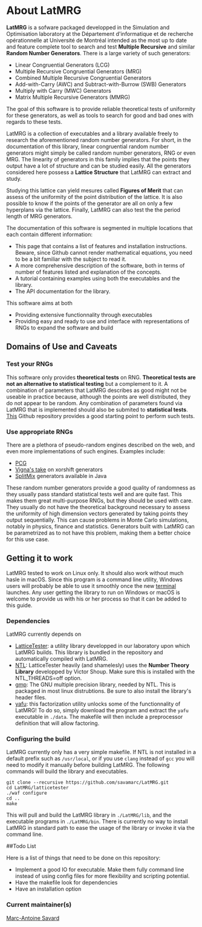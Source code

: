 # About LatMRG

**LatMRG** is a sofware packaged developped in the Simulation and Optimisation
laboratory at the Département d'informatique et de recherche opérationnelle at
Université de Montréal intended as the most up to date and feature
complete tool to search and test **Multiple Recursive** and similar **Random 
Number Generators**. There is a large variety of such generators:
- Linear Congruential Generators (LCG)
- Multiple Recursive Congruential Generators (MRG)
- Combined Multiple Recursive Congruential Generators
- Add-with-Carry (AWC) and Subtract-with-Burrow (SWB) Generators
- Multiply with Carry (MWC) Generators
- Matrix Multiple Recursive Generators (MMRG)

The goal of this software is to provide reliable theoretical tests of uniformity
for these generators, as well as tools to search for good and bad ones with
regards to these tests.

LatMRG is a collection of executables and a library available freely to
research the aforementioned random number generators. For short, in the
documentation of this library, linear congruential random number generators
might simply be called random number generators, RNG or even MRG. The linearity
of generators in this family implies that the points they output have a lot
of structure and can be studied easily. All the generators considered here
possess a **Lattice Structure** that LatMRG can extract and study.

Studying
this lattice can yield mesures called **Figures of Merit** that can assess of
the uniformity of the point distribution of the lattice. It is also possible
to know if the points of the generator are all on only a few hyperplans via the
lattice. Finally, LatMRG can also test the the period length of MRG generators.

The documentation of this software is segmented in multiple locations that each
contain different information:
- This page that contains a list of features and installation instructions.
  Beware, since Github cannot render mathematical equations, you need to be
  a bit familiar with the subject to read it.
- A more comprehensive description of the software, both in terms of number of
  features listed and explanation of the concepts.
- A tutorial containing examples using both the executables and the library.
- The API documentation for the library.

This software aims at both
- Providing extensive functionnality through executables
- Providing easy and ready to use and interface with representations of RNGs to
  expand the software and build 

## Domains of Use and Caveats

### Test your RNGs

This software only provides **theoretical tests** on RNG. **Theoretical
tests are not an alternative to statistical testing** but a complement to it.
A combination of parameters that LatMRG describes as good might not be useable
in practice because, although the points are well distributed, they do not
appear to be random. Any combination of parameters found via LatMRG that is
implemented should also be submited to **statistical tests**.
[This](https://github.com/lemire/testingRNG) Github repository provides a good
starting point to perform such tests.

### Use appropriate RNGs

There are a plethora of pseudo-random engines described on the web, and even more
implementations of such engines. Examples include:
- [PCG](http://www.pcg-random.org/)
- [Vigna's take](http://xoshiro.di.unimi.it/) on xorshift generators
- [SplitMix](http://dx.doi.org/10.1145/2714064.2660195) generators available in
  Java

These random number generators provide a good quality of randomness as they
usually pass standard statistical tests well and are quite fast. This makes them
great multi-purpose RNGs, but they should
be used with care. They usually do not have the theoretical background necessary
to assess the uniformity of high dimension vectors generated by taking points
they output sequentially. This can cause problems in Monte Carlo simulations,
notably in physics, finance and statistics. Generators built with LatMRG can be
parametrized as to not have this problem, making them a better choice for this
use case.

## Getting it to work

LatMRG tested to work on Linux only. It should also work without much hasle in
macOS. Since this program is a command line utility, Windows users will probably
be able to use it smoothly once the new
[terminal](https://github.com/microsoft/terminal) launches. Any user getting
the library to run on Windows or macOS is welcome to provide us with his
or her process so that it can be added to this guide.

### Dependencies

LatMRG currently depends on
* [LatticeTester](https://github.com/umontreal-simul/latcommon): a utility library
developped in our laboratory upon which LatMRG builds. This library is bundled
in the repository and automatically compiled with LatMRG.
* [NTL](http://www.shoup.net/ntl/index.html): LatticeTester heavily (and shamelesly)
uses the **Number Theory Library** developped by Victor Shoup. Make sure this is
installed with the NTL_THREADS=off option.
* [gmp](https://gmplib.org/): The GNU multiple precision library, needed by NTL.
This is packaged in most linux distrubtions. Be sure to also install the
library's header files.
* [yafu](https://sourceforge.net/projects/yafu/): this factorization
utility unlocks some of the functionnality of LatMRG! To do so,
simply download the program and extract the `yafu` executable in `./data`. The
makefile will then include a preprocessor definition that will allow factoring.

### Configuring the build

LatMRG currently only has a very simple makefile. If NTL is not installed in a
default prefix such as `/usr/local`, or if you use `clang` instead of `gcc` you
will need to modify it manually before building LatMRG. The following commands
will build the library and executables.
```
git clone --recursive https://github.com/savamarc/LatMRG.git
cd LatMRG/latticetester
./waf configure
cd ..
make
```

This will pull and build the LatMRG library in `./LatMRG/lib`, and the executable
programs in `./LatMRG/bin`. There is currently no way to install LatMRG in
standard path to ease the usage of the library or invoke it via the command line.

##Todo List

Here is a list of things that need to be done on this repository:
- Implement a good IO for executable. Make them fully command line instead of
using config files for more flexibility and scripting potential.
- Have the makefile look for dependencies
- Have an installation option

### Current maintainer(s)

[Marc-Antoine Savard](https://github.com/savamarc)
